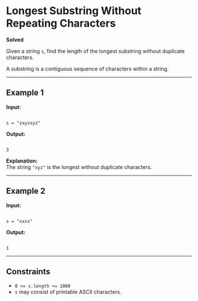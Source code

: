# Longest Substring Without Repeating Characters

**Solved**

Given a string `s`, find the length of the longest substring without duplicate characters.

A substring is a contiguous sequence of characters within a string.

---

## Example 1

**Input:**  
```

s = "zxyzxyz"

```

**Output:**  
```

3

```

**Explanation:**  
The string `"xyz"` is the longest without duplicate characters.

---

## Example 2

**Input:**  
```

s = "xxxx"

```

**Output:**  
```

1

```

---

## Constraints
- `0 <= s.length <= 1000`
- `s` may consist of printable ASCII characters.
